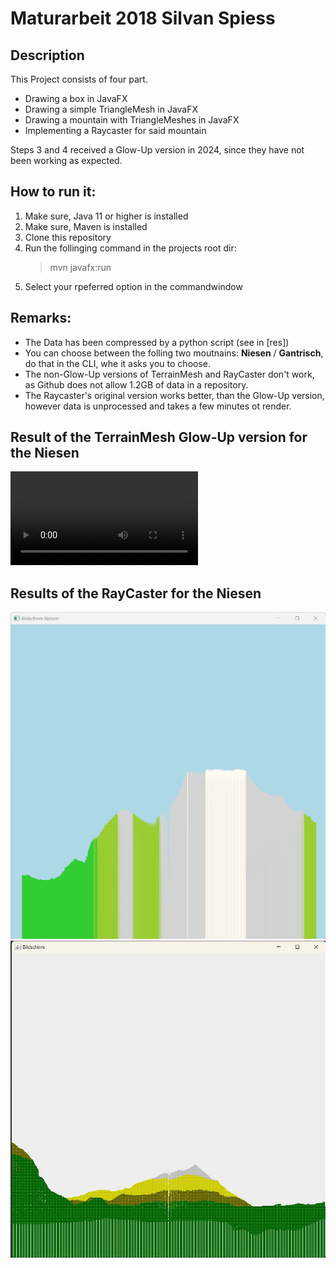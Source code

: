 # Maturarbeit 2018 Silvan Spiess

## Description
This Project consists of four part.
- Drawing a box in JavaFX
- Drawing a simple TriangleMesh in JavaFX
- Drawing a mountain with TriangleMeshes in JavaFX
- Implementing a Raycaster for said mountain

Steps 3 and 4 received a Glow-Up version in 2024, since they have not been working as expected.

## How to run it:
1. Make sure, Java 11 or higher is installed
2. Make sure, Maven is installed
3. Clone this repository
4. Run the follinging command in the projects root dir:
    >mvn javafx:run
5. Select your rpeferred option in the commandwindow


## Remarks:
- The Data has been compressed by a python script (see in \[res\])
- You can choose between the folling two moutnains: **Niesen** / **Gantrisch**, do that in the CLI, whe it asks you to choose.
- The non-Glow-Up versions of TerrainMesh and RayCaster don't work, as Github does not allow 1.2GB of data in a repository.
- The Raycaster's original version works better, than the Glow-Up version, however data is unprocessed and takes a few minutes ot render.

## Result of the TerrainMesh Glow-Up version for the Niesen
 <video controls src="res/MaturarbeitGlowUp.mp4" title="TerrainMesh Niesen Glow-Up"></video>

 ## Results of the RayCaster for the Niesen
![RayCaster Glow-Up Niesen](res/RayCasterGlowUpResultNiesen.png)![RayCaster Original Niesen](res/RayCasterOriginalResultNiesen.png)